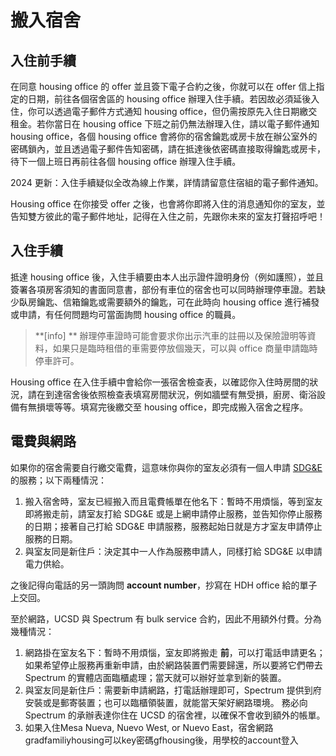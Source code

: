 # 搬入宿舍
## 入住前手續
在同意 housing office 的 offer 並且簽下電子合約之後，你就可以在 offer 信上指定的日期，前往各個宿舍區的 housing office 辦理入住手續。若因故必須延後入住，你可以透過電子郵件方式通知 housing office，但仍需按原先入住日期繳交租金。若你當日在 housing office 下班之前仍無法辦理入住，請以電子郵件通知 housing office，各個 housing office 會將你的宿舍鑰匙或房卡放在辦公室外的密碼鎖內，並且透過電子郵件告知密碼，請在抵達後依密碼直接取得鑰匙或房卡，待下一個上班日再前往各個 housing office 辦理入住手續。

2024 更新：入住手續疑似全改為線上作業，詳情請留意住宿組的電子郵件通知。

Housing office 在你接受 offer 之後，也會將你即將入住的消息通知你的室友，並告知雙方彼此的電子郵件地址，記得在入住之前，先跟你未來的室友打聲招呼吧！


## 入住手續
抵達 housing office 後，入住手續要由本人出示證件證明身份（例如護照），並且簽署各項房客須知的書面同意書，部份有車位的宿舍也可以同時辦理停車證。若缺少臥房鑰匙、信箱鑰匙或需要額外的鑰匙，可在此時向 housing office 進行補發或申請，有任何問題均可當面詢問 housing office 的職員。
> **[info] **
> 辦理停車證時可能會要求你出示汽車的註冊以及保險證明等資料，如果只是臨時租借的車需要停放個幾天，可以與 office 商量申請臨時停車許可。

Housing office 在入住手續中會給你一張宿舍檢查表，以確認你入住時房間的狀況，請在到達宿舍後依照檢查表填寫房間狀況，例如牆壁有無受損，廚房、衛浴設備有無損壞等等。填寫完後繳交至 housing office，即完成搬入宿舍之程序。

## 電費與網路
如果你的宿舍需要自行繳交電費，這意味你與你的室友必須有一個人申請 [SDG&E](https://www.sdge.com/) 的服務；以下兩種情況：
1. 搬入宿舍時，室友已經搬入而且電費帳單在他名下：暫時不用煩惱，等到室友即將搬走前，請室友打給 SDG&E 或是上網申請停止服務，並告知你停止服務的日期；接著自己打給 SDG&E 申請服務，服務起始日就是方才室友申請停止服務的日期。
2. 與室友同是新住戶：決定其中一人作為服務申請人，同樣打給 SDG&E 以申請電力供給。

之後記得向電話的另一頭詢問 **account number**，抄寫在 HDH office 給的單子上交回。

至於網路，UCSD 與 Spectrum 有 bulk service 合約，因此不用額外付費。分為幾種情況：
1. 網路掛在室友名下：暫時不用煩惱，室友即將搬走 **前**，可以打電話申請更名；如果希望停止服務再重新申請，由於網路裝置們需要歸還，所以要將它們帶去 Spectrum 的實體店面臨櫃處理；當天就可以辦好並拿到新的裝置。
2. 與室友同是新住戶：需要新申請網路，打電話辦理即可，Spectrum 提供到府安裝或是郵寄裝置；也可以臨櫃領裝置，就能當天架好網路環境。
務必向 Spectrum 的承辦表達你住在 UCSD 的宿舍裡，以確保不會收到額外的帳單。
3. 如果入住Mesa Nueva, Nuevo West, or Nuevo East，宿舍網路gradfamiliyhousing可以key密碼gfhousing後，用學校的account登入
